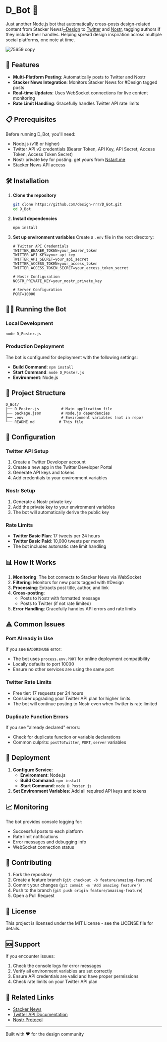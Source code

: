 # D_Bot 🤖

Just another Node.js bot that automatically cross-posts design-related content from Stacker News/[~Design](https://stacker.news/~Design/r/deSign_r) to [Twitter](https://x.com/DeSign__r) and [Nostr](https://iris.to/deSign_r), tagging authors if they include their handles. Helping spread design inspiration across multiple social platforms, one note at time.

![75659 copy](https://github.com/user-attachments/assets/6de4e3eb-5c98-4149-813e-090f3ed59c23)

## 🚀 Features

- **Multi-Platform Posting**: Automatically posts to Twitter and Nostr
- **Stacker News Integration**: Monitors Stacker News for #Design tagged posts
- **Real-time Updates**: Uses WebSocket connections for live content monitoring
- **Rate Limit Handling**: Gracefully handles Twitter API rate limits

## 📋 Prerequisites

Before running D_Bot, you'll need:

- Node.js (v18 or higher)
- Twitter API v2 credentials (Bearer Token, API Key, API Secret, Access Token, Access Token Secret)
- Nostr private key for posting. get yours from [Nstart.me](https://nstart.me/)
- Stacker News API access

## 🛠️ Installation

1. **Clone the repository**
   ```bash
   git clone https://github.com/design-rrr/D_Bot.git
   cd D_Bot
   ```

2. **Install dependencies**
   ```bash
   npm install
   ```

3. **Set up environment variables**
   Create a `.env` file in the root directory:
   ```env
   # Twitter API Credentials
   TWITTER_BEARER_TOKEN=your_bearer_token
   TWITTER_API_KEY=your_api_key
   TWITTER_API_SECRET=your_api_secret
   TWITTER_ACCESS_TOKEN=your_access_token
   TWITTER_ACCESS_TOKEN_SECRET=your_access_token_secret
   
   # Nostr Configuration
   NOSTR_PRIVATE_KEY=your_nostr_private_key
   
   # Server Configuration
   PORT=10000
   ```

## 🏃‍♂️ Running the Bot

### Local Development
```bash
node D_Poster.js
```

### Production Deployment
The bot is configured for deployment with the following settings:
- **Build Command**: `npm install`
- **Start Command**: `node D_Poster.js`
- **Environment**: Node.js

## 📁 Project Structure

```
D_Bot/
├── D_Poster.js          # Main application file
├── package.json         # Node.js dependencies
├── .env                 # Environment variables (not in repo)
└── README.md           # This file
```

## 🔧 Configuration

### Twitter API Setup
1. Create a Twitter Developer account
2. Create a new app in the Twitter Developer Portal
3. Generate API keys and tokens
4. Add credentials to your environment variables

### Nostr Setup
1. Generate a Nostr private key
2. Add the private key to your environment variables
3. The bot will automatically derive the public key

### Rate Limits
- **Twitter Basic Plan**: 17 tweets per 24 hours
- **Twitter Basic Paid**: 10,000 tweets per month
- The bot includes automatic rate limit handling

## 📊 How It Works

1. **Monitoring**: The bot connects to Stacker News via WebSocket
2. **Filtering**: Monitors for new posts tagged with #Design
3. **Processing**: Extracts post title, author, and link
4. **Cross-posting**: 
   - Posts to Nostr with formatted message
   - Posts to Twitter (if not rate limited)
5. **Error Handling**: Gracefully handles API errors and rate limits


## ⚠️ Common Issues

### Port Already in Use
If you see `EADDRINUSE` error:
- The bot uses `process.env.PORT` for online deployment compatibility
- Locally defaults to port 10000
- Ensure no other services are using the same port

### Twitter Rate Limits
- Free tier: 17 requests per 24 hours
- Consider upgrading your Twitter API plan for higher limits
- The bot will continue posting to Nostr even when Twitter is rate limited

### Duplicate Function Errors
If you see "already declared" errors:
- Check for duplicate function or variable declarations
- Common culprits: `postToTwitter`, `PORT`, `server` variables

## 🚀 Deployment

1. **Configure Service**:
   - **Environment**: Node.js
   - **Build Command**: `npm install`
   - **Start Command**: `node D_Poster.js`
2. **Set Environment Variables**: Add all required API keys and tokens


## 📈 Monitoring

The bot provides console logging for:
- Successful posts to each platform
- Rate limit notifications
- Error messages and debugging info
- WebSocket connection status

## 🤝 Contributing

1. Fork the repository
2. Create a feature branch (`git checkout -b feature/amazing-feature`)
3. Commit your changes (`git commit -m 'Add amazing feature'`)
4. Push to the branch (`git push origin feature/amazing-feature`)
5. Open a Pull Request

## 📝 License

This project is licensed under the MIT License - see the LICENSE file for details.

## 🆘 Support

If you encounter issues:
1. Check the console logs for error messages
2. Verify all environment variables are set correctly
3. Ensure API credentials are valid and have proper permissions
4. Check rate limits on your Twitter API plan

## 🔗 Related Links

- [Stacker News](https://stacker.news/r/deSign_r)
- [Twitter API Documentation](https://developer.twitter.com/en/docs)
- [Nostr Protocol](https://nostr.com)


---

Built with ❤️ for the design community

